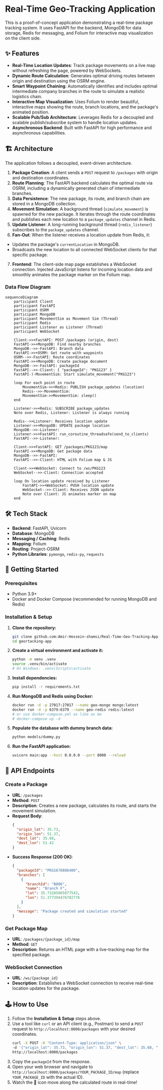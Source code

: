 # Real-Time Geo-Tracking Application

This is a proof-of-concept application demonstrating a real-time package tracking system. It uses FastAPI for the backend, MongoDB for data storage, Redis for messaging, and Folium for interactive map visualization on the client side.

 <!-- Placeholder for a cool demo GIF -->

## ✨ Features

*   **Real-Time Location Updates**: Track package movements on a live map without refreshing the page, powered by WebSockets.
*   **Dynamic Route Calculation**: Generates optimal driving routes between origin and destination using the OSRM engine.
*   **Smart Waypoint Chaining**: Automatically identifies and includes optimal intermediate company branches in the route to simulate a realistic logistics chain.
*   **Interactive Map Visualization**: Uses Folium to render beautiful, interactive maps showing the route, branch locations, and the package's animated position.
*   **Scalable Pub/Sub Architecture**: Leverages Redis for a decoupled and scalable publish/subscribe system to handle location updates.
*   **Asynchronous Backend**: Built with FastAPI for high performance and asynchronous capabilities.

## 🏗️ Architecture

The application follows a decoupled, event-driven architecture.

1.  **Package Creation**: A client sends a `POST` request to `/packages` with origin and destination coordinates.
2.  **Route Planning**: The FastAPI backend calculates the optimal route via OSRM, including a dynamically generated chain of intermediate branches.
3.  **Data Persistence**: The new package, its route, and branch chain are stored in a MongoDB collection.
4.  **Movement Simulation**: A background thread (`simulate_movement`) is spawned for the new package. It iterates through the route coordinates and publishes each new location to a `package_updates` channel in Redis.
5.  **Update Listener**: A long-running background thread (`redis_listener`) subscribes to the `package_updates` channel.
6.  **Fan-Out**: When the listener receives a location update from Redis, it:
   *   Updates the package's `currentLocation` in MongoDB.
   *   Broadcasts the new location to all connected WebSocket clients for that specific package.
7.  **Frontend**: The client-side map page establishes a WebSocket connection. Injected JavaScript listens for incoming location data and smoothly animates the package marker on the Folium map.

### Data Flow Diagram

```mermaid
sequenceDiagram
    participant Client
    participant FastAPI
    participant OSRM
    participant MongoDB
    participant MovementSim as Movement Sim (Thread)
    participant Redis
    participant Listener as Listener (Thread)
    participant WebSocket

    Client->>+FastAPI: POST /packages (origin, dest)
    FastAPI->>+MongoDB: Find nearby branches
    MongoDB-->>-FastAPI: Branch data
    FastAPI->>+OSRM: Get route with waypoints
    OSRM-->>-FastAPI: Route coordinates
    FastAPI->>+MongoDB: Create package document
    MongoDB-->>-FastAPI: packageId
    FastAPI-->>-Client: { "packageId": "PKG123" }
    FastAPI-)-MovementSim: Start simulate_movement("PKG123")

    loop For each point in route
        MovementSim->>+Redis: PUBLISH package_updates (location)
        Redis-->>-MovementSim:
        MovementSim->>MovementSim: sleep()
    end

    Listener->>+Redis: SUBSCRIBE package_updates
    Note over Redis, Listener: Listener is always running

    Redis-->>Listener: Receives location update
    Listener->>+MongoDB: UPDATE package location
    MongoDB-->>-Listener:
    Listener->>+FastAPI: run_coroutine_threadsafe(send_to_clients)
    FastAPI-->>-Listener:

    Client->>+FastAPI: GET /packages/PKG123/map
    FastAPI->>+MongoDB: Get package data
    MongoDB-->>-FastAPI:
    FastAPI-->>-Client: HTML with Folium map & JS

    Client->>+WebSocket: Connect to /ws/PKG123
    WebSocket-->>-Client: Connection accepted

    loop On location update received by Listener
        FastAPI->>+WebSocket: PUSH location update
        WebSocket-->>-Client: Receives JSON update
        Note over Client: JS animates marker on map
    end
```

## 🛠️ Tech Stack

*   **Backend**: FastAPI, Uvicorn
*   **Database**: MongoDB
*   **Messaging / Caching**: Redis
*   **Mapping**: Folium
*   **Routing**: Project-OSRM
*   **Python Libraries**: `pymongo`, `redis-py`, `requests`

## 🚀 Getting Started

### Prerequisites

*   Python 3.9+
*   Docker and Docker Compose (recommended for running MongoDB and Redis)

### Installation & Setup

1.  **Clone the repository:**
    ```bash
    git clone github.com:Amir-Hossein-shamsi/Real-Time-Geo-Tracking-Application.git
    cd geortacking-app
    ```

2.  **Create a virtual environment and activate it:**
    ```bash
    python -m venv .venv
    source .venv/bin/activate
    # On Windows: .venv\Scripts\activate
    ```

3.  **Install dependencies:**
    ```bash
    pip install -r requirements.txt
    ```

4.  **Run MongoDB and Redis using Docker:**
    ```bash
    docker run -d -p 27017:27017 --name geo-mongo mongo:latest
    docker run -d -p 6379:6379 --name geo-redis redis:latest
    # or use docker-compose.yml as like as me
    # docker-compose up -d
    ```

5.  **Populate the database with dummy branch data:**
    ```bash
    python models/dummy.py
    ```

6.  **Run the FastAPI application:**
    ```bash
    uvicorn main:app --host 0.0.0.0 --port 8000 --reload
    ```

## 📖 API Endpoints

### Create a Package

*   **URL**: `/packages`
*   **Method**: `POST`
*   **Description**: Creates a new package, calculates its route, and starts the movement simulation.
*   **Request Body**:
    ```json
    {
      "origin_lat": 35.73,
      "origin_lon": 51.37,
      "dest_lat": 35.68,
      "dest_lon": 51.42
    }
    ```
*   **Success Response (200 OK)**:
    ```json
    {
      "packageId": "PKG1678886400",
      "branches": [
        {
          "branchId": "B006",
          "name": "Branch F",
          "lat": 35.73285005077543,
          "lon": 51.377394476782776
        }
      ],
      "message": "Package created and simulation started"
    }
    ```

### Get Package Map

*   **URL**: `/packages/{package_id}/map`
*   **Method**: `GET`
*   **Description**: Returns an HTML page with a live-tracking map for the specified package.

### WebSocket Connection

*   **URL**: `/ws/{package_id}`
*   **Description**: Establishes a WebSocket connection to receive real-time location updates for the package.

## 🕹️ How to Use

1.  Follow the **Installation & Setup** steps above.
2.  Use a tool like `curl` or an API client (e.g., Postman) to send a `POST` request to `http://localhost:8000/packages` with your desired coordinates.
    ```bash
    curl -X POST -H "Content-Type: application/json" \
    -d '{"origin_lat": 35.73, "origin_lon": 51.37, "dest_lat": 35.68, "dest_lon": 51.42}' \
    http://localhost:8000/packages
    ```
3.  Copy the `packageId` from the response.
4.  Open your web browser and navigate to `http://localhost:8000/packages/YOUR_PACKAGE_ID/map` (replace `YOUR_PACKAGE_ID` with the actual ID).
5.  Watch the 🚚 icon move along the calculated route in real-time!

